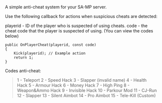 A simple anti-cheat system for your SA-MP server.

Use the following callback for actions when suspicious cheats are detected:

playerid - ID of the player who is suspected of using cheats.
code - the cheat code that the player is suspected of using. (You can view the codes below)

```pawn
public OnPlayerCheat(playerid, const code)
{
    Kick(playerid); // Example action
    return 1;
}
```

Codes anti-cheat:
> 1 - Teleport
2 - Speed Hack
3 - Slapper (invalid name)
4 - Health Hack
5 - Armour Hack
6 - Money Hack
7 - High Ping
8 - Weapon&Ammo Hack
9 - Invisible Hack
10 - Parkour Mod
11 - CJ-Run
12 - Slapper
13 - Silent Aimbot
14 - Pro Aimbot
15 - Tele-Kill (Custom)
